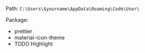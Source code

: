 Path:
```C:\Users\$yourname\AppData\Roaming\Code\User\```

Package:
+ prettier
+ material-icon-theme
+ TODO Highlight
